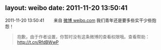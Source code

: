 layout: weibo
date: 2011-11-20 13:50:41
---
<meta name="referrer" content="no-referrer" />

2011-11-20 13:50:41  &nbsp;&nbsp;&nbsp;&nbsp;&nbsp;&nbsp; 来自 <a href="http://weibo.com/" rel="nofollow">微博 weibo.com</a>
我们青年还是要多些实干少些抱怨！
>  抱歉，由于作者设置，你暂时没有这条微博的查看权限哦。查看帮助：http://t.cn/RfdBWwP ​​​

